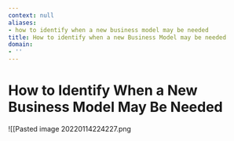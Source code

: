 ```yaml
---
context: null
aliases:
- how to identify when a new business model may be needed
title: How to identify when a new Business Model may be needed
domain:
- ''
---
```


# How to Identify When a New Business Model May Be Needed

![[Pasted image 20220114224227.png
